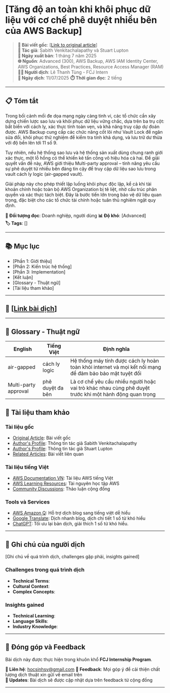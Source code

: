# [Tăng độ an toàn khi khôi phục dữ liệu với cơ chế phê duyệt nhiều bên của AWS Backup]

> **📖 Bài viết gốc**: [[Link to original article](https://aws.amazon.com/blogs/storage/improve-recovery-resilience-with-aws-backup-support-for-multi-party-approval/)]  
> **👤 Tác giả**: Sabith Venkitachalapathy và Stuart Lupton  
> **📅 Ngày xuất bản**: 1 tháng 7 năm 2025  
> **🌐 Nguồn**: Advanced (300), AWS Backup, AWS IAM Identity Center, AWS Organizations, Best Practices, Resource Access Manager (RAM)  
> **👨‍💻 Người dịch**: Lê Thanh Tùng - FCJ Intern  
> **📅 Ngày dịch**: 11/07/2025 
> **⏱️ Thời gian đọc**: 2 tiếng

---

## 📋 Tóm tắt

Trong bối cảnh mối đe dọa mạng ngày càng tinh vi, các tổ chức cần xây dựng chiến lược sao lưu và khôi phục dữ liệu vững chắc, dựa trên ba trụ cột: bất biến với cách ly, xác thực tính toàn vẹn, và khả năng truy cập dự đoán được. AWS Backup cung cấp các chức năng cốt lõi như Vault Lock để ngăn sửa đổi, khôi phục thử nghiệm để kiểm tra tính khả dụng, và lưu trữ dư thừa với độ bền lên tới 11 số 9.

Tuy nhiên, nếu hệ thống sao lưu và hệ thống sản xuất dùng chung ranh giới xác thực, một lỗ hổng có thể khiến kẻ tấn công vô hiệu hóa cả hai. Để giải quyết vấn đề này, AWS giới thiệu Multi-party approval – tính năng yêu cầu sự phê duyệt từ nhiều bên đáng tin cậy để truy cập dữ liệu sao lưu trong vault cách ly logic (air-gapped vault).

Giải pháp này cho phép thiết lập luồng khôi phục độc lập, kể cả khi tài khoản chính hoặc toàn bộ AWS Organization bị tê liệt, nhờ cấu trúc phân quyền và xác thực tách biệt. Đây là bước tiến lớn trong bảo vệ dữ liệu quan trọng, đặc biệt cho các tổ chức tài chính hoặc tuân thủ nghiêm ngặt quy định.

**🎯 Đối tượng đọc**: Doanh nghiệp, người dùng
**📊 Độ khó**: [Advanced]  
**🏷️ Tags**: []

---

## 📚 Mục lục

- [Phần 1: Giới thiệu]
- [Phần 2: Kiến trúc hệ thống]
- [Phần 3: Implementation]
- [Kết luận]
- [Glossary - Thuật ngữ]
- [Tài liệu tham khảo]

---

## 📓 [[Link bài dịch](https://docs.google.com/document/d/1rhmuauuYt8yw2GWF_I8HUWSoOuHIlTcX/edit)]

---

## 📖 Glossary - Thuật ngữ

| English | Tiếng Việt | Định nghĩa |
|---------|------------|------------|
| air-gapped | cách ly logic | Hệ thống máy tính được cách ly hoàn toàn khỏi internet và mọi kết nối mạng để đảm bảo bảo mật tuyệt đối |
|  Multi-party approval | phê duyệt đa bên | Là cơ chế yêu cầu nhiều người hoặc vai trò khác nhau cùng phê duyệt trước khi một hành động quan trọng |

## 🔗 Tài liệu tham khảo

### Tài liệu gốc
- [Original Article](https://aws.amazon.com/blogs/storage/improve-recovery-resilience-with-aws-backup-support-for-multi-party-approval/): Bài viết gốc
- [Author's Profile](https://uk.linkedin.com/in/sabith): Thông tin tác giả Sabith Venkitachalapathy
- [Author's Profile](https://uk.linkedin.com/in/stuartlupton): Thông tin tác giả Stuart Lupton 
- [Related Articles](https://aws.amazon.com/blogs/machine-learning/): Bài viết liên quan

### Tài liệu tiếng Việt
- [AWS Documentation VN](https://cloudjourney.awsstudygroup.com/vi/): Tài liệu AWS tiếng Việt
- [AWS Learning Resources](http://fcloudjourney.awsstudygroup.com/): Tài nguyên học tập AWS
- [Community Discussions](https://www.facebook.com/groups/660548818043427/): Thảo luận cộng đồng

### Tools và Services
- [AWS Amazon Q](https://us-east-1.console.aws.amazon.com/amazonq/home?region=us-east-1#): Hỗ trợ dịch blog sang tiếng việt dễ hiểu
- [Google Translate](https://translate.google.com/?hl=vi&sl=en&tl=vi&op=translate): Dịch nhanh blog, dịch chi tiết 1 số từ khó hiểu
- [ChatGPT](https://chatgpt.com/): Tối ưu lại bản dịch, giải thích 1 số từ khó hiểu.

---

## 💬 Ghi chú của người dịch

[Ghi chú về quá trình dịch, challenges gặp phải, insights gained]

### Challenges trong quá trình dịch
- **Technical Terms**: 
- **Cultural Context**: 
- **Complex Concepts**: 

### Insights gained
- **Technical Learning**:
- **Language Skills**: 
- **Industry Knowledge**: 

---

## 🤝 Đóng góp và Feedback

Bài dịch này được thực hiện trong khuôn khổ **FCJ Internship Program**. 

**📧 Liên hệ**: hocsinhsv@gmail.com
**💬 Feedback**: Mọi góp ý để cải thiện chất lượng dịch thuật xin gửi về email trên  
**🔄 Updates**: Bài dịch sẽ được cập nhật dựa trên feedback từ cộng đồng

---